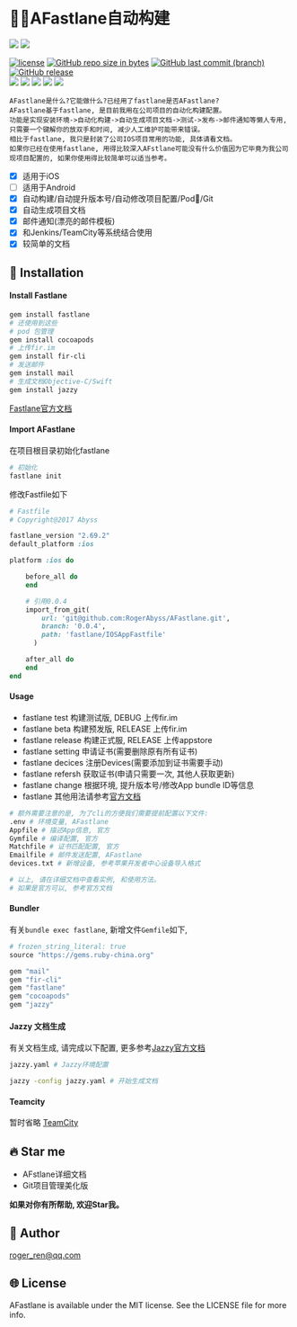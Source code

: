 # :rocket::rocket:AFastlane自动构建

<!-- [![Travis](https://img.shields.io/travis/RogerAbyss/AFastlane.svg)](https://travis-ci.org/RogerAbyss/AFastlane) -->
<!-- [![Codecov](https://img.shields.io/codecov/c/github/RogerAbyss/AFastlane.svg)](https://codecov.io/gh/RogerAbyss/AFastlane) -->
<img src="https://img.shields.io/badge/support-iOS-brightgreen.svg"> <a href="https://github.com/fastlane/fastlane"><img src="https://img.shields.io/badge/fastlane-Ruby-orange.svg"></a>

[![license](https://img.shields.io/github/license/RogerAbyss/AFastlane.svg)](https://github.com/RogerAbyss/AFastlane/blob/master/LICENSE)
[![GitHub repo size in bytes](https://img.shields.io/github/repo-size/RogerAbyss/AFastlane.svg)](https://github.com/RogerAbyss/AFastlane)
[![GitHub last commit (branch)](https://img.shields.io/github/last-commit/RogerAbyss/AFastlane.svg)](https://github.com/RogerAbyss/AFastlane)
[![GitHub release](https://img.shields.io/github/release/RogerAbyss/AFastlane.svg)](https://github.com/RogerAbyss/AFastlane)
<br>
<a href="https://github.com/RogerAbyss"><img src="https://img.shields.io/badge/Github-rogerabyss-brightgreen.svg"></a>
<a href="https://gitee.com/rogerabyss"><img src="https://img.shields.io/badge/%E7%A0%81%E4%BA%91-rogerabyss-orange.svg"></a>
<a href="https://www.jianshu.com/u/d8d22723c6a5"><img src="https://img.shields.io/badge/%E7%AE%80%E4%B9%A6-rogerabyss-orange.svg"></a>
<a href="https://www.zhihu.com/people/ren-chao-3-42/activities"><img src="https://img.shields.io/badge/%E7%9F%A5%E4%B9%8E-rogerabyss-blue.svg"></a>
<a href="https://juejin.im/user/594e25186fb9a06bc86e2a7d"><img src="https://img.shields.io/badge/%E6%8E%98%E9%87%91-rogerabyss-blue.svg"></a>

```
AFastlane是什么?它能做什么?已经用了fastlane是否AFastlane?
AFastlane基于fastlane, 是目前我用在公司项目的自动化构建配置。
功能是实现安装环境->自动化构建->自动生成项目文档->测试->发布->邮件通知等懒人专用, 只需要一个键解你的放双手和时间, 减少人工维护可能带来错误。
相比于fastlane, 我只是封装了公司IOS项目常用的功能, 具体请看文档。
如果你已经在使用fastlane, 用得比较深入AFstlane可能没有什么价值因为它毕竟为我公司现项目配置的, 如果你使用得比较简单可以适当参考。
```

- [x] 适用于iOS
- [ ] 适用于Android
- [x] 自动构建/自动提升版本号/自动修改项目配置/Pod/Git
- [x] 自动生成项目文档
- [x] 邮件通知(漂亮的邮件模板)
- [x] 和Jenkins/TeamCity等系统结合使用
- [x] 较简单的文档

## :rocket: Installation

#### Install Fastlane
```zsh
gem install fastlane
# 还使用到这些
# pod 包管理
gem install cocoapods
# 上传fir.im
gem install fir-cli
# 发送邮件
gem install mail
# 生成文档Objective-C/Swift
gem install jazzy
```

[Fastlane官方文档](https://docs.fastlane.tools/actions/)

#### Import AFastlane

在项目根目录初始化fastlane
```zsh
# 初始化
fastlane init
```
修改Fastfile如下
```ruby
# Fastfile 
# Copyright@2017 Abyss

fastlane_version "2.69.2"
default_platform :ios

platform :ios do

	before_all do
	end

    # 引用0.0.4
	import_from_git(
		url: 'git@github.com:RogerAbyss/AFastlane.git', 
		branch: '0.0.4',
		path: 'fastlane/IOSAppFastfile'
	  )

	after_all do
	end
end
```

#### Usage

* fastlane test        构建测试版, DEBUG    上传fir.im
* fastlane beta        构建预发版, RELEASE  上传fir.im   
* fastlane release     构建正式服, RELEASE  上传appstore
* fastlane setting     申请证书(需要删除原有所有证书)
* fastlane decices     注册Devices(需要添加到证书需要手动)
* fastlane refersh     获取证书(申请只需要一次, 其他人获取更新)
* fastlane change      根据环境, 提升版本号/修改App bundle ID等信息
* fastlane 其他用法请参考[官方文档](https://docs.fastlane.tools/actions/)

 ```zsh
 # 额外需要注意的是, 为了cli的方便我们需要提前配置以下文件:
 .env # 环境变量, AFastlane
 Appfile # 描述App信息, 官方
 Gymfile # 编译配置, 官方
 Matchfile # 证书匹配配置, 官方
 Emailfile # 邮件发送配置, AFastlane
 devices.txt # 新增设备, 参考苹果开发者中心设备导入格式

 # 以上, 请在详细文档中查看实例, 和使用方法。
 # 如果是官方可以, 参考官方文档
 ```

#### Bundler 

有关``bundle exec fastlane``, 新增文件``Gemfile``如下,
```ruby
# frozen_string_literal: true
source "https://gems.ruby-china.org"

gem "mail"
gem "fir-cli"
gem "fastlane"
gem "cocoapods"
gem "jazzy"
```

#### Jazzy 文档生成

有关文档生成, 请完成以下配置, 更多参考[Jazzy官方文档]()
```zsh
jazzy.yaml # Jazzy环境配置

jazzy -config jazzy.yaml # 开始生成文档
```
####  Teamcity

暂时省略
[TeamCity](https://www.jetbrains.com/zh/teamcity/specials/teamcity/teamcity.html?utm_source=baidu&utm_medium=cpc&utm_campaign=cn-bai-br-teamcity-ex-pc&utm_content=teamcity-pure&utm_term=teamcity)

## :fire: Star me

* AFstlane详细文档
* Git项目管理美化版

**如果对你有所帮助, 欢迎Star我。**

## :construction_worker: Author

roger_ren@qq.com

## :globe_with_meridians: License

AFastlane is available under the MIT license. See the LICENSE file for more info.

